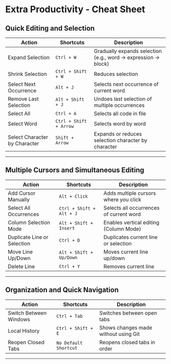 # Extra Productivity - Cheat Sheet
## Quick Editing and Selection
| Action                         | Shortcuts          | Description |
|-----------------------------------|------------------------|-----------------|
| Expand Selection              | `Ctrl + W`             | Gradually expands selection (e.g., word → expression → block) |
| Shrink Selection              | `Ctrl + Shift + W`     | Reduces selection |
| Select Next Occurrence        | `Alt + J`              | Selects next occurrence of current word |
| Remove Last Selection         | `Alt + Shift + J`      | Undoes last selection of multiple occurrences |
| Select All                    | `Ctrl + A`             | Selects all code in file |
| Select Word                   | `Ctrl + Shift + Arrow` | Selects word by word |
| Select Character by Character | `Shift + Arrow`        | Expands or reduces selection character by character |
---
## Multiple Cursors and Simultaneous Editing
| Action                        | Shortcuts          | Description |
|----------------------------------|------------------------|-----------------|
| Add Cursor Manually          | `Alt + Click`          | Adds multiple cursors where you click |
| Select All Occurrences       | `Ctrl + Shift + Alt + J` | Selects all occurrences of current word |
| Column Selection Mode         | `Alt + Shift + Insert` | Enables vertical editing (Column Mode) |
| Duplicate Line or Selection   | `Ctrl + D`             | Duplicates current line or selection |
| Move Line Up/Down            | `Alt + Shift + Up/Down` | Moves current line up/down |
| Delete Line                  | `Ctrl + Y`             | Removes current line |
---
## Organization and Quick Navigation
| Action                       | Shortcuts          | Description |
|----------------------------------|------------------------|-----------------|
| Switch Between Windows       | `Ctrl + Tab`           | Switches between open tabs |
| Local History               | `Ctrl + Shift + E`     | Shows changes made without using Git |
| Reopen Closed Tabs               | `No Default Shortcut`     | Reopens closed tabs in order |
---
